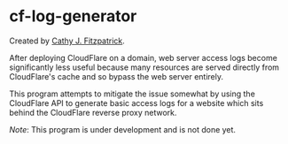 # cf-log-generator

Created by [Cathy J. Fitzpatrick][1].

After deploying CloudFlare on a domain, web server access logs become
significantly less useful because many resources are served directly
from CloudFlare's cache and so bypass the web server entirely.

This program attempts to mitigate the issue somewhat by using the
CloudFlare API to generate basic access logs for a website which sits
behind the CloudFlare reverse proxy network.

*Note*: This program is under development and is not done yet.


[1]: https://cathyjf.com
